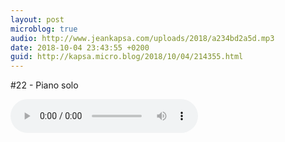 ```yaml
---
layout: post
microblog: true
audio: http://www.jeankapsa.com/uploads/2018/a234bd2a5d.mp3
date: 2018-10-04 23:43:55 +0200
guid: http://kapsa.micro.blog/2018/10/04/214355.html
---
```

#22 - Piano solo

<audio controls="controls" src="http://www.jeankapsa.com/uploads/2018/a234bd2a5d.mp3" />
